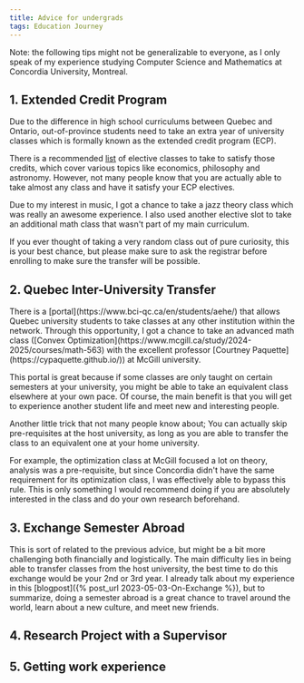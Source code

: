 ```yaml
---
title: Advice for undergrads
tags: Education Journey
---
```


Note: the following tips might not be generalizable to everyone, as I only speak of my experience studying Computer Science and Mathematics at Concordia University, Montreal. 

<h2 id="ecp-hack">1. Extended Credit Program</h2>
Due to the difference in high school curriculums between Quebec and Ontario, out-of-province students need to take an extra year of university classes which is formally known as the extended credit program (ECP). 

There is a recommended [list](https://www.concordia.ca/academics/undergraduate/calendar/current/section-71-gina-cody-school-of-engineering-and-computer-science/section-71-70-department-of-computer-science-and-software-engineering/section-71-70-3-extended-credit-program.html) of elective classes to take to satisfy those credits, which cover various topics like economics, philosophy and astronomy. However, not many people know that you are actually able to take almost any class and have it satisfy your ECP electives. 

Due to my interest in music, I got a chance to take a jazz theory class which was really an awesome experience. I also used another elective slot to take an additional math class that wasn't part of my main curriculum. 

If you ever thought of taking a very random class out of pure curiosity, this is your best chance, but please make sure to ask the registrar before enrolling to make sure the transfer will be possible.

<h2 id="bci-intu">2. Quebec Inter-University Transfer</h2>
There is a [portal](https://www.bci-qc.ca/en/students/aehe/) that allows Quebec university students to take classes at any other institution within the network. Through this opportunity, I got a chance to take an advanced math class ([Convex Optimization](https://www.mcgill.ca/study/2024-2025/courses/math-563) with the excellent professor [Courtney Paquette](https://cypaquette.github.io/)) at McGill university. 

This portal is great because if some classes are only taught on certain semesters at your university, you might be able to take an equivalent class elsewhere at your own pace. Of course, the main benefit is that you will get to experience another student life and meet new and interesting people. 

Another little trick that not many people know about; You can actually skip pre-requisites at the host university, as long as you are able to transfer the class to an equivalent one at your home university. 

For example, the optimization class at McGill focused a lot on theory, analysis was a pre-requisite, but since Concordia didn't have the same requirement for its optimization class, I was effectively able to bypass this rule. This is only something I would recommend doing if you are absolutely interested in the class and do your own research beforehand. 

<h2 id="exchange">3. Exchange Semester Abroad</h2>
This is sort of related to the previous advice, but might be a bit more challenging both financially and logistically. The main difficulty lies in being able to transfer classes from the host university, the best time to do this exchange would be your 2nd or 3rd year. I already talk about my experience in this [blogpost]({% post_url 2023-05-03-On-Exchange %}), but to summarize, doing a semester abroad is a great chance to travel around the world, learn about a new culture, and meet new friends. 

<h2 id="professors">4. Research Project with a Supervisor</h2>

<h2 id="work-experience">5. Getting work experience</h2>
